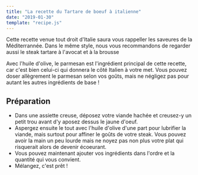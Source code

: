```yaml
---
title: "La recette du Tartare de boeuf à italienne"
date: "2019-01-30"
template: "recipe.js"
---
```


Cette recette venue tout droit d'Italie saura vous rappeller les saveures de la Méditerrannée. Dans le même style, nous vous recommandons de regarder aussi le steak tartare à l'avocat et à la brousse

Avec l'huile d'olive, le parmesan est l'ingrédient principal de cette recette, car c'est bien celui-ci qui donnera le côté Italien à votre met. Vous pouvez doser allègrement le parmesan selon vos goûts, mais ne négligez pas pour autant les autres ingrédients de base !

## Préparation

- Dans une assiette creuse, déposez votre viande hachée et creusez-y un petit trou avant d'y aposez dessus le jaune d'oeuf.
- Aspergez ensuite le tout avec l'huile d'olive d'une part pour lubrifier la viande, mais surtout pour affiner le goûts de votre steak. Vous pouvez avoir la main un peu lourde mais ne noyez pas non plus votre plat qui risquerait alors de devenir écoeurant.
- Vous pouvez maintenant ajouter vos ingrédients dans l'ordre et la quantité qui vous convient.
- Mélangez, c'est prêt !

